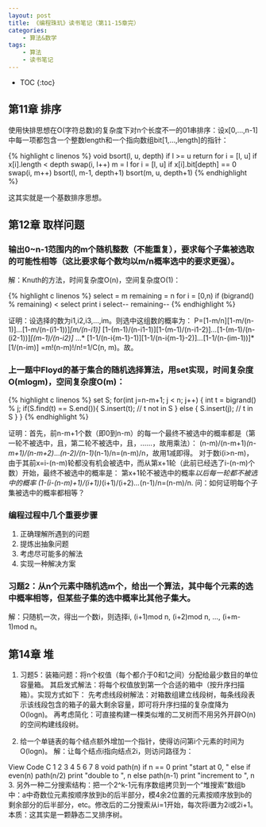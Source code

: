 ```yaml
---
layout: post
title: 《编程珠玑》读书笔记（第11-15章完）
categories:
    - 算法&数学
tags:
    - 算法
    - 读书笔记
---
```


* TOC
{:toc}

## 第11章 排序

使用快排思想在O(字符总数)的复杂度下对n个长度不一的01串排序：设x[0,…,n-1]中每一项都包含一个整数length和一个指向数组bit[1,…,length]的指针：

{% highlight c linenos %}
void bsort(l, u, depth)
  if l >= u return
  for i = [l, u]
    if x[i].length < depth
      swap(i, l++)
  m = l
  for i = [l, u]
    if x[i].bit[depth] == 0
      swap(i, m++)
  bsort(l, m-1, depth+1)
  bsort(m, u, depth+1)
{% endhighlight %}

这其实就是一个基数排序思想。

## 第12章 取样问题

### 输出0~n-1范围内的m个随机整数（不能重复），要求每个子集被选取的可能性相等（这比要求每个数均以m/n概率选中的要求更强）。

解：Knuth的方法，时间复杂度O(n)，空间复杂度O(1)：

{% highlight c linenos %}
select = m
remaining = n
for i = [0,n)
  if (bigrand() % remaining) < select
    print i
    select--
  remaining--
{% endhighlight %}

证明：设选择的数为i1,i2,i3,…,im。则选中这组数的概率为：
P=[1-m/n][1-m/(n-1)]*…*[1-m/(n-(i1-1))]*[m/(n-i1)]*
[1-(m-1)/(n-i1-1)][1-(m-1)/(n-i1-2)]*…*[1-(m-1)/(n-(i2-1))]*[(m-1)/(n-i2)]*
…*
[1-1/(n-i{m-1}-1)][1-1/(n-i{m-1}-2)]*…*[1-1/(n-(im-1))]*[1/(n-im)]
=m!(n-m)!/n!=1/C(n, m)。故。

### 上一题中Floyd的基于集合的随机选择算法，用set实现，时间复杂度O(mlogm)，空间复杂度O(m)：

{% highlight c linenos %}
set S;
for(int j=n-m+1; j < n; j++) {
  int t = bigrand() % j;
  if(S.find(t) == S.end()){
    S.insert(t); // t not in S
  } else {
    S.insert(j); // t in S
  }
}
{% endhighlight %}

证明：首先，前n-m+1个数（即0到n-m）的每一个最终不被选中的概率都是（第一轮不被选中，且，第二轮不被选中，且，……，故用乘法）： (n-m)/(n-m+1)*(n-m+1)/(n-m+2)*...*(n-2)/(n-1)*(n-1)/n=(n-m)/n，故用1减即得。 对于数i(i>n-m)，由于其前x=i-(n-m)轮都没有机会被选中，而从第x+1轮（此前已经选了i-(n-m)个数）开始，最终不被选中的概率是：
第x+1轮不被选中的概率*以后每一轮都不被选中的概率
(1-(i-(n-m)+1)/(i+1))*(i+1)/(i+2)*…*(n-1)/n=(n-m)/n.
问：如何证明每个子集被选中的概率都相等？

### 编程过程中几个重要步骤
1. 正确理解所遇到的问题
1. 提炼出抽象问题
1. 考虑尽可能多的解法
1. 实现一种解决方案

### 习题2：从n个元素中随机选m个，给出一个算法，其中每个元素的选中概率相等，但某些子集的选中概率比其他子集大。
解：只随机一次，得出一个数i，则选择i, (i+1)mod n, (i+2)mod n, …, (i+m-1)mod n。

## 第14章 堆

1. 习题5：装箱问题：将n个权值（每个都介于0和1之间）分配给最少数目的单位容量箱。
其启发式解法：将每个权值放到第一个合适的箱中（按升序扫描箱）。实现方式如下：
先考虑线段树解法：对箱数组建立线段树，每条线段表示该线段包含的箱子的最大剩余容量，即可将升序扫描的复杂度降为O(logn)。
再考虑简化：可直接构建一棵类似堆的二叉树而不用另外开辟O(n)的空间构建线段树。

2. 给一个单链表的每个结点额外增加一个指针，使得访问第i个元素的时间为O(logn)。
解：让每个结点i指向结点2i，则访问路径为：

View Code C
1
2
3
4
5
6
7
8
void path(n)
  if n == 0 print "start at 0, "
  else if even(n)
    path(n/2)
    print "double to ", n
  else
    path(n-1)
    print "increment to ", n
3. 另外一种二分搜索结构：把一个2^k-1元有序数组拷贝到一个“堆搜索”数组b中：a中奇数位元素按顺序放到b的后半部分，模4余2位置的元素按顺序放到b的剩余部分的后半部分，etc。修改后的二分搜索从i=1开始，每次将i置为2i或2i+1。
本质：这其实是一颗静态二叉排序树。
